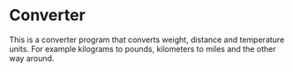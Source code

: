 # Converter
This is a converter program that converts weight, distance and temperature units. For example kilograms to pounds, kilometers to miles and the other way around.
